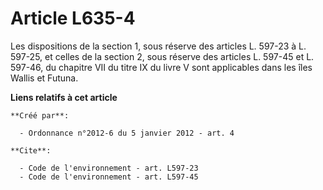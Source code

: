 # Article L635-4

Les dispositions de la section 1, sous réserve des articles L. 597-23 à L. 597-25, et celles de la section 2, sous réserve
des articles L. 597-45 et L. 597-46, du chapitre VII du titre IX du livre V sont applicables dans les îles Wallis et Futuna.

**Liens relatifs à cet article**

	**Créé par**:

	  - Ordonnance n°2012-6 du 5 janvier 2012 - art. 4

	**Cite**:

	  - Code de l'environnement - art. L597-23
	  - Code de l'environnement - art. L597-45
